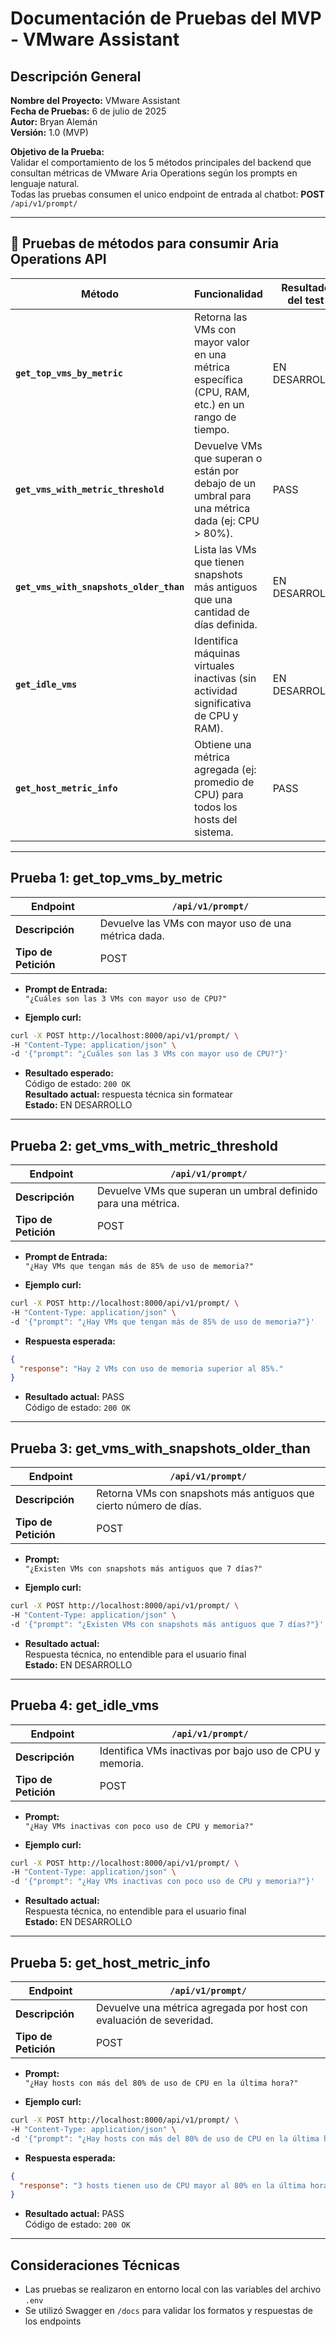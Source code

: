# Documentación de Pruebas del MVP - VMware Assistant

## Descripción General

**Nombre del Proyecto:** VMware Assistant  
**Fecha de Pruebas:** 6 de julio de 2025  
**Autor:** Bryan Alemán  
**Versión:** 1.0 (MVP)

**Objetivo de la Prueba:**  
Validar el comportamiento de los 5 métodos principales del backend que consultan métricas de VMware Aria Operations según los prompts en lenguaje natural.  
Todas las pruebas consumen el unico endpoint de entrada al chatbot: **POST** `/api/v1/prompt/`

---

## 🧪 Pruebas de métodos para consumir Aria Operations API

| **Método** | Funcionalidad | Resultado del test |
|--------------|-------------------------|--------------------|
| **`get_top_vms_by_metric`** | Retorna las VMs con mayor valor en una métrica específica (CPU, RAM, etc.) en un rango de tiempo. | EN DESARROLLO |
| **`get_vms_with_metric_threshold`** | Devuelve VMs que superan o están por debajo de un umbral para una métrica dada (ej: CPU > 80%). | PASS |
| **`get_vms_with_snapshots_older_than`** | Lista las VMs que tienen snapshots más antiguos que una cantidad de días definida. | EN DESARROLLO |
| **`get_idle_vms`** | Identifica máquinas virtuales inactivas (sin actividad significativa de CPU y RAM). | EN DESARROLLO |
| **`get_host_metric_info`** | Obtiene una métrica agregada (ej: promedio de CPU) para todos los hosts del sistema. | PASS |

---

## Prueba 1: get_top_vms_by_metric

| **Endpoint** | `/api/v1/prompt/` |
|--------------|-------------------|
| **Descripción** | Devuelve las VMs con mayor uso de una métrica dada. |
| **Tipo de Petición** | POST |

- **Prompt de Entrada:**  
  `"¿Cuáles son las 3 VMs con mayor uso de CPU?"`

- **Ejemplo curl:**
```bash
curl -X POST http://localhost:8000/api/v1/prompt/ \
-H "Content-Type: application/json" \
-d '{"prompt": "¿Cuáles son las 3 VMs con mayor uso de CPU?"}'
```

- **Resultado esperado:**  
  Código de estado: `200 OK`  
  **Resultado actual:** respuesta técnica sin formatear  
  **Estado:** EN DESARROLLO

---

## Prueba 2: get_vms_with_metric_threshold 

| **Endpoint** | `/api/v1/prompt/` |
|--------------|-------------------|
| **Descripción** | Devuelve VMs que superan un umbral definido para una métrica. |
| **Tipo de Petición** | POST |

- **Prompt de Entrada:**  
  `"¿Hay VMs que tengan más de 85% de uso de memoria?"`

- **Ejemplo curl:**
```bash
curl -X POST http://localhost:8000/api/v1/prompt/ \
-H "Content-Type: application/json" \
-d '{"prompt": "¿Hay VMs que tengan más de 85% de uso de memoria?"}'
```

- **Respuesta esperada:**  
```json
{
  "response": "Hay 2 VMs con uso de memoria superior al 85%."
}
```

- **Resultado actual:** PASS  
Código de estado: `200 OK`

---

## Prueba 3: get_vms_with_snapshots_older_than

| **Endpoint** | `/api/v1/prompt/` |
|--------------|-------------------|
| **Descripción** | Retorna VMs con snapshots más antiguos que cierto número de días. |
| **Tipo de Petición** | POST |

- **Prompt:**  
  `"¿Existen VMs con snapshots más antiguos que 7 días?"`

- **Ejemplo curl:**
```bash
curl -X POST http://localhost:8000/api/v1/prompt/ \
-H "Content-Type: application/json" \
-d '{"prompt": "¿Existen VMs con snapshots más antiguos que 7 días?"}'
```

- **Resultado actual:**  
  Respuesta técnica, no entendible para el usuario final  
  **Estado:** EN DESARROLLO

---

## Prueba 4: get_idle_vms

| **Endpoint** | `/api/v1/prompt/` |
|--------------|-------------------|
| **Descripción** | Identifica VMs inactivas por bajo uso de CPU y memoria. |
| **Tipo de Petición** | POST |

- **Prompt:**  
  `"¿Hay VMs inactivas con poco uso de CPU y memoria?"`


- **Ejemplo curl:**
```bash
curl -X POST http://localhost:8000/api/v1/prompt/ \
-H "Content-Type: application/json" \
-d '{"prompt": "¿Hay VMs inactivas con poco uso de CPU y memoria?"}'
```

- **Resultado actual:**  
  Respuesta técnica, no entendible para el usuario final   
  **Estado:** EN DESARROLLO

---

## Prueba 5: get_host_metric_info 

| **Endpoint** | `/api/v1/prompt/` |
|--------------|-------------------|
| **Descripción** | Devuelve una métrica agregada por host con evaluación de severidad. |
| **Tipo de Petición** | POST |

- **Prompt:**  
  `"¿Hay hosts con más del 80% de uso de CPU en la última hora?"`

- **Ejemplo curl:**
```bash
curl -X POST http://localhost:8000/api/v1/prompt/ \
-H "Content-Type: application/json" \
-d '{"prompt": "¿Hay hosts con más del 80% de uso de CPU en la última hora?"}'
```

- **Respuesta esperada:**
```json
{
  "response": "3 hosts tienen uso de CPU mayor al 80% en la última hora. Severidad: warning."
}
```

- **Resultado actual:** PASS  
Código de estado: `200 OK`

---

## Consideraciones Técnicas

- Las pruebas se realizaron en entorno local con las variables del archivo `.env`
- Se utilizó Swagger en `/docs` para validar los formatos y respuestas de los endpoints
